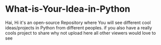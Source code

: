 # What-is-Your-Idea-in-Python
Hai, Hi it's an open-source Repository where You will see different cool ideas/projects in Python from different peoples. if you also have a really cools project to share why not upload here all other viewers would love to see
